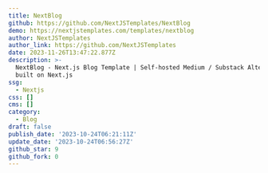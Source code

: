 ```yaml
---
title: NextBlog
github: https://github.com/NextJSTemplates/NextBlog
demo: https://nextjstemplates.com/templates/nextblog
author: NextJSTemplates
author_link: https://github.com/NextJSTemplates
date: 2023-11-26T13:47:22.877Z
description: >-
  NextBlog - Next.js Blog Template | Self-hosted Medium / Substack Alternative
  built on Next.js
ssg:
  - Nextjs
css: []
cms: []
category:
  - Blog
draft: false
publish_date: '2023-10-24T06:21:11Z'
update_date: '2023-10-24T06:56:27Z'
github_star: 9
github_fork: 0
---
```

